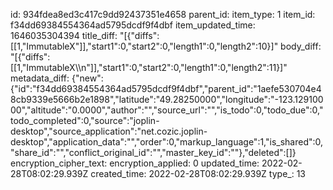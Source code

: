 id: 934fdea8ed3c417c9dd92437351e4658
parent_id: 
item_type: 1
item_id: f34dd69384554364ad5795dcdf9f4dbf
item_updated_time: 1646035304394
title_diff: "[{\"diffs\":[[1,\"ImmutableX\"]],\"start1\":0,\"start2\":0,\"length1\":0,\"length2\":10}]"
body_diff: "[{\"diffs\":[[1,\"ImmutableX\\\n\"]],\"start1\":0,\"start2\":0,\"length1\":0,\"length2\":11}]"
metadata_diff: {"new":{"id":"f34dd69384554364ad5795dcdf9f4dbf","parent_id":"1aefe530704e48cb9339e5666b2e1898","latitude":"49.28250000","longitude":"-123.12910000","altitude":"0.0000","author":"","source_url":"","is_todo":0,"todo_due":0,"todo_completed":0,"source":"joplin-desktop","source_application":"net.cozic.joplin-desktop","application_data":"","order":0,"markup_language":1,"is_shared":0,"share_id":"","conflict_original_id":"","master_key_id":""},"deleted":[]}
encryption_cipher_text: 
encryption_applied: 0
updated_time: 2022-02-28T08:02:29.939Z
created_time: 2022-02-28T08:02:29.939Z
type_: 13